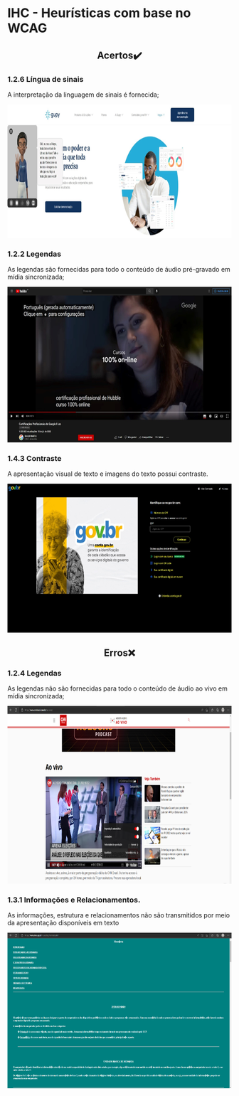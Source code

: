 # IHC - Heurísticas com base no WCAG
<h2 align="center">Acertos✔️</h2>

<h3>1.2.6 Língua de sinais</h3>
<p>A interpretação da linguagem de sinais é fornecida;</p>
<img src = "https://github.com/AnaCarolinaNeves/Bertoti/blob/main/Intera%C3%A7%C3%A3o%20Humano%20Computador/Imagens/LinguaSinais.jpeg" height="300">

<br>

<h3>1.2.2 Legendas</h3>
<p>As legendas são fornecidas para todo o conteúdo de áudio pré-gravado em mídia sincronizada;</p>
<img src = "https://github.com/AnaCarolinaNeves/Bertoti/blob/main/Intera%C3%A7%C3%A3o%20Humano%20Computador/Imagens/ComLegenda.jpeg" height="350">

<br>

<h3>1.4.3 Contraste</h3>
<p>A apresentação visual de texto e imagens do texto possui contraste.</p>
<img src = "https://github.com/AnaCarolinaNeves/Bertoti/blob/main/Intera%C3%A7%C3%A3o%20Humano%20Computador/Imagens/Contraste.jpeg" height="335">

<br>

<h2 align="center">Erros❌</h2>
<h3>1.2.4 Legendas</h3>
<p>As legendas não são fornecidas para todo o conteúdo de áudio ao vivo em mídia sincronizada;</p>
<img src = "https://github.com/AnaCarolinaNeves/Bertoti/blob/main/Intera%C3%A7%C3%A3o%20Humano%20Computador/Imagens/SemLegenda.png" height="400">

<br>

<h3>1.3.1 Informações e Relacionamentos.</h3>
<p>As informações, estrutura e relacionamentos não são transmitidos por meio da apresentação disponíveis em texto</p>
<img src = "https://github.com/AnaCarolinaNeves/Bertoti/blob/main/Intera%C3%A7%C3%A3o%20Humano%20Computador/Imagens/Texto.png" height="350">

